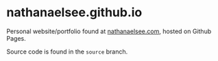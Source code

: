 # nathanaelsee.github.io
Personal website/portfolio found at [nathanaelsee.com](http://nathanaelsee.com), hosted on Github Pages.

Source code is found in the `source` branch.
